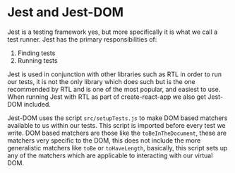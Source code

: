 # Jest and Jest-DOM

Jest is a testing framework yes, but more specifically it is what we call a test runner. Jest has the primary responsibilities of:

1. Finding tests
2. Running tests

Jest is used in conjunction with other libraries such as RTL in order to run our tests, it is not the only library which does such but is the one recommended by RTL and is one of the most popular, and easiest to use. When running Jest with RTL as part of  create-react-app we also get Jest-DOM included.

Jest-DOM uses the script `src/setupTests.js` to make DOM based matchers available to us within our tests. This script is imported before every test we write. DOM based matchers are those like the `toBeInTheDocument`, these are matchers very specific to the DOM, this does not include the more generalistic matchers like `toBe` or `toHaveLength`, basically, this script sets up any of the matchers which are applicable to interacting with our virtual DOM.